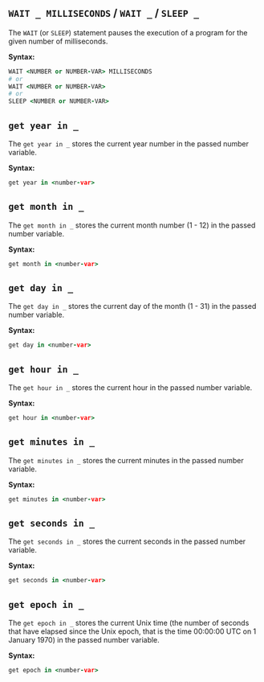 ## `WAIT _ MILLISECONDS` / `WAIT _` /  `SLEEP _`

The `WAIT` (or `SLEEP`) statement pauses the execution of a program for the given number of milliseconds.

**Syntax:**

```coffeescript
WAIT <NUMBER or NUMBER-VAR> MILLISECONDS
# or
WAIT <NUMBER or NUMBER-VAR>
# or
SLEEP <NUMBER or NUMBER-VAR>
```

## `get year in _`

The `get year in _` stores the current year number in the passed number variable.

**Syntax:**

```coffeescript
get year in <number-var>
```

## `get month in _`

The `get month in _` stores the current month number (1 - 12) in the passed number variable.

**Syntax:**

```coffeescript
get month in <number-var>
```

## `get day in _`

The `get day in _` stores the current day of the month (1 - 31) in the passed number variable.

**Syntax:**

```coffeescript
get day in <number-var>
```

## `get hour in _`

The `get hour in _` stores the current hour in the passed number variable.

**Syntax:**

```coffeescript
get hour in <number-var>
```

## `get minutes in _`

The `get minutes in _` stores the current minutes in the passed number variable.

**Syntax:**

```coffeescript
get minutes in <number-var>
```

## `get seconds in _`

The `get seconds in _` stores the current seconds in the passed number variable.

**Syntax:**

```coffeescript
get seconds in <number-var>
```

## `get epoch in _`

The `get epoch in _` stores the current Unix time (the number of seconds that
have elapsed since the Unix epoch, that is the time 00:00:00 UTC on 1 January
1970) in the passed number variable.

**Syntax:**

```coffeescript
get epoch in <number-var>
```
